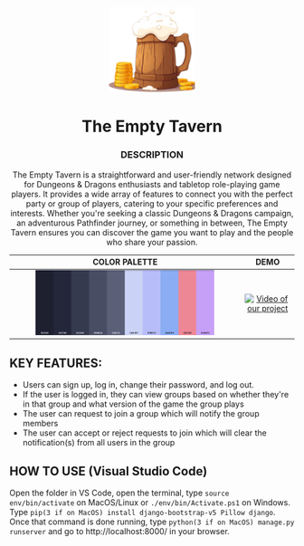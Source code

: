 <div align="center">
  <img style="width: 30%;" src="./app/static/favicon.png" alt="project logo">
  
  # **The Empty Tavern**
  ### **DESCRIPTION**
  The Empty Tavern is a straightforward and user-friendly network designed for Dungeons & Dragons enthusiasts and tabletop role-playing game players. It provides a wide array of features to connect you with the perfect party or group of players, catering to your specific preferences and interests. Whether you're seeking a classic Dungeons & Dragons campaign, an adventurous Pathfinder journey, or something in between, The Empty Tavern ensures you can discover the game you want to play and the people who share your passion.

|                                                  COLOR PALETTE                                                  |                                                               DEMO                                                               |
| :-------------------------------------------------------------------------------------------------------------: | :------------------------------------------------------------------------------------------------------------------------------: |
| <img style="width: 80%; height: 10%" src="./app/static/README Resources/Color Palette.png" alt="Color Palette"> | [![Video of our project](https://img.youtube.com/vi/eHUO6f9Gb9Y/maxresdefault.jpg)](https://www.youtube.com/watch?v=eHUO6f9Gb9Y) |

</div>

## **KEY FEATURES:**

- Users can sign up, log in, change their password, and log out.
- If the user is logged in, they can view groups based on whether they're in that group and what version of the game the group plays
- The user can request to join a group which will notify the group members
- The user can accept or reject requests to join which will clear the notification(s) from all users in the group

## **HOW TO USE (Visual Studio Code)**

Open the folder in VS Code, open the terminal, type `source env/bin/activate` on MacOS/Linux or `./env/bin/Activate.ps1` on Windows. Type `pip(3 if on MacOS) install django-bootstrap-v5 Pillow django`. Once that command is done running, type `python(3 if on MacOS) manage.py runserver` and go to http://localhost:8000/ in your browser.